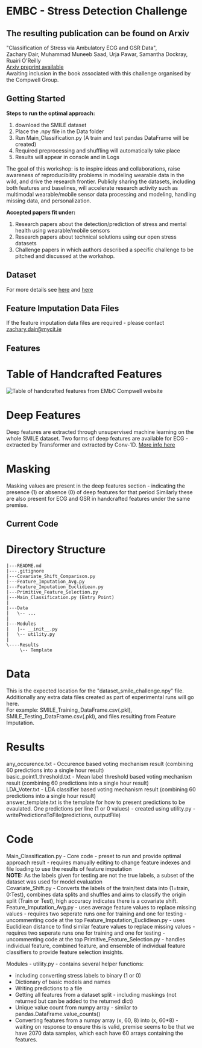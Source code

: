 # EMBC - Stress Detection Challenge

## The resulting publication can be found on Arxiv  
"Classification of Stress via Ambulatory ECG and GSR Data",  
Zachary Dair, Muhammad Muneeb Saad, Urja Pawar, Samantha Dockray, Ruairi O'Reilly  
[Arxiv preprint available](https://arxiv.org/abs/2208.04705)  
Awaiting inclusion in the book associated with this challenge organised by the Compwell Group.  

## Getting Started  
**Steps to run the optimal approach:**
 1. download the SMILE dataset
 2. Place the .npy file in the Data folder
 3. Run Main_Classification.py (A train and test pandas DataFrame will be created)
 4. Required preprocessing and shuffling will automatically take place
 5. Results will appear in console and in Logs

The goal of this workshop: is to inspire ideas and collaborations, raise awareness of reproducibility problems in
modeling wearable data in the wild, and drive the research frontier.
Publicly sharing the datasets, including both features and baselines, will accelerate research activity
such as multimodal wearable/mobile sensor data processing and modeling, handling missing data, and personalization.

**Accepted papers fit under:**
1. Research papers about the detection/prediction of stress and mental health using wearable/mobile sensors
2. Research papers about technical solutions using our open stress datasets
3. Challenge papers in which authors described a specific challenge to be pitched and discussed at the workshop. 

## Dataset
For more details see [here](https://compwell.rice.edu/workshops/embc2022/dataset) and [here](https://compwell.rice.edu/workshops/embc2022/challenge/)

## Feature Imputation Data Files
If the feature imputation data files are required - please contact [zachary.dair@mycit.ie]()    

## Features
# Table of Handcrafted Features
![Table of handcrafted features from EMbC Compwell website](https://lh3.googleusercontent.com/cKf_vUPEWAf4j7laC293Bsr3BZchO0L-yh0hZ-xD5ti1nJc9ZXE6yXug41m04Zq6MFpr0sDyCX4n69m65xmJcfbjcus06TioLaDGlI_Qlk5VV5aOaUqBpZJG8mZRwfuMhQ=w1280)

# Deep Features
Deep features are extracted through unsupervised machine learning on the whole SMILE dataset.
Two forms of deep features are available for ECG - extracted by Transformer and extracted by Conv-1D.
[More info here](https://compwell.rice.edu/workshops/embc2022/dataset)

# Masking
Masking values are present in the deep features section - indicating the presence (1) or absence (0) of deep features for that period
Similarly these are also present for ECG and GSR in handcrafted features under the same premise.

## Current Code

# Directory Structure
```
|---README.md
|---.gitignore
|---Covariate_Shift_Comparison.py
|---Feature_Imputation_Avg.py
|---Feature_Imputation_Euclidiean.py
|---Primitive_Feature_Selection.py
|---Main_Classification.py (Entry Point)
|
|---Data
|   \-- ...
|
|---Modules
|   |-- __init__.py
|   \-- utility.py
|
\----Results
     \-- Template

```

# Data
This is the expected location for the "dataset_smile_challenge.npy" file.  
Additionally any extra data files created as part of experimental runs will go here.  
For example: SMILE_Training_DataFrame.csv(.pkl), SMILE_Testing_DataFrame.csv(.pkl), and files resulting from Feature Imputation.  

# Results
any_occurence.txt - Occurence based voting mechanism result (combining 60 predictions into a single hour result)  
basic_point1_threshold.txt - Mean label threshold based voting mechanism result (combining 60 predictions into a single hour result)  
LDA_Voter.txt - LDA classifier based voting mechanism result (combining 60 predictions into a single hour result)   
answer_template.txt is the template for how to present predictions to be evaulated.
One predictions per line (1 or 0 values) - created using utility.py - writePredictionsToFile(predictions, outputFile)

# Code
Main_Classification.py - Core code - preset to run and provide optimal approach result - requires manually editing to change feature indexes and file loading to use the results of feature imputation   
**NOTE:** As the labels given for testing are not the true labels, a subset of the dataset was used for model evaluation    
Covariate_Shift.py - Converts the labels of the train/test data into (1=train, 0:Test), combines data splits and shuffles and aims to classify the origin split (Train or Test), high accuracy indicates there is a covariate shift.
Feature_Imputation_Avg.py - uses average feature values to replace missing values - requires two seperate runs one for training and one for testing - uncommenting code at the top
Feature_Imputation_Euclidiean.py - uses Euclidiean distance to find similar feature values to replace missing values - requires two seperate runs one for training and one for testing - uncommenting code at the top
Primitive_Feature_Selection.py - handles individual feature, combined feature, and ensemble of individual feature classifiers to provide feature selection insights. 

Modules - utility.py - contains several helper functions:
- including converting stress labels to binary (1 or 0)
- Dictionary of basic models and names
- Writing predictions to a file
- Getting all features from a dataset split - including maskings (not returned but can be added to the returned dict)
- Unique value count from numpy array - similar to pandas.DataFrame.value_counts()
- Converting features from a numpy array (x, 60, 8) into (x, 60*8) - waiting on response to ensure this is valid, premise seems to be that we have 2070 data samples, which each have 60 arrays containing the features.
